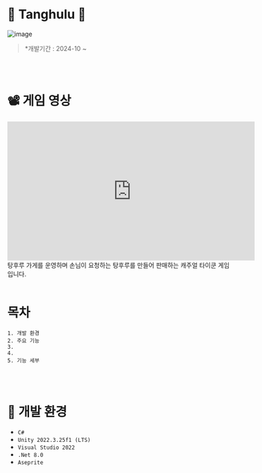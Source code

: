 # 🍓 Tanghulu 🍇
![image](https://github.com/user-attachments/assets/909e40f3-0f69-40e2-84d4-05cde4edf317)
> *개발기간 : 2024-10 ~

<br/>
<br/>

# 📽️ 게임 영상
<iframe width="560" height="315" src="https://www.youtube.com/watch?v=zq1Hkg4j4iI&t=1s" frameborder="0" allowfullscreen></iframe>
탕후루 가게를 운영하며 손님이 요청하는 탕후루를 만들어 판매하는 캐주얼 타이쿤 게임입니다.

<br/>
<br/>

#  목차 
```
1. 개발 환경
2. 주요 기능
3. 
4. 
5. 기능 세부
```

<br/><br/>

# :wrench: 개발 환경

* ``C#``
* ``Unity 2022.3.25f1 (LTS)``
* ``Visual Studio 2022``
* ``.Net 8.0``
* ``Aseprite``
